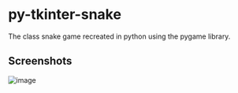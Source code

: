 # py-tkinter-snake
The class snake game recreated in python using the pygame library.

## Screenshots
![image](https://github.com/tanuvnair/py-tkinter-snake/assets/75950759/a8477caa-f8d1-4894-9225-75eed0c0fb49)
